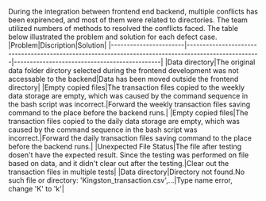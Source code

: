 During the integration between frontend end backend, multiple conflicts has been expirenced, and most of them were related to directories. The team utilized numbers of methods to resolved the conflicts faced. The table below illustrated the problem and solution for each defect case.
|Problem|Discription|Solution|
|-----------------------|-----------------------------------------------------------------------------------------------------|----------------------------------------------|
|Data directory|The original data folder dirctory selected during the frontend development was not accessable to the backend|Data has been moved outside the frontend directory|
|Empty copied files|The transaction files copied to the weekly data storage are empty, which was caused by the command sequence in the bash script was incorrect.|Forward the weekly transaction files saving command to the place before the backend runs.|
|Empty copied files|The transaction files copied to the daily data storage are empty, which was caused by the command sequence in the bash script was incorrect.|Forward the daily transaction files saving command to the place before the backend runs.|
|Unexpected File Status|The file after testing dosen't have the expected result. Since the testing was performed on file based on data, and it didn't clear out after the testing.|Clear out the transaction files in multiple tests|
|Data directory|Directory not found.No such file or directory: 'Kingston_transaction.csv',...|Type name error, change 'K' to 'k'| 
